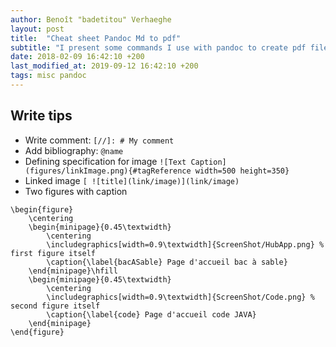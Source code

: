 ```yaml
---
author: Benoît "badetitou" Verhaeghe
layout: post
title:  "Cheat sheet Pandoc Md to pdf"
subtitle: "I present some commands I use with pandoc to create pdf file"
date: 2018-02-09 16:42:10 +200
last_modified_at: 2019-09-12 16:42:10 +200
tags: misc pandoc
---
```


## Write tips

- Write comment: `[//]: # My comment`
- Add bibliography: `@name`
- Defining specification for image `![Text Caption](figures/linkImage.png){#tagReference width=500 height=350}`
- Linked image `[ ![title](link/image)](link/image)`
- Two figures with caption

```
\begin{figure}
    \centering
    \begin{minipage}{0.45\textwidth}
        \centering
        \includegraphics[width=0.9\textwidth]{ScreenShot/HubApp.png} % first figure itself
        \caption{\label{bacASable} Page d'accueil bac à sable}
    \end{minipage}\hfill
    \begin{minipage}{0.45\textwidth}
        \centering
        \includegraphics[width=0.9\textwidth]{ScreenShot/Code.png} % second figure itself
        \caption{\label{code} Page d'accueil code JAVA}
    \end{minipage}
\end{figure}
```
